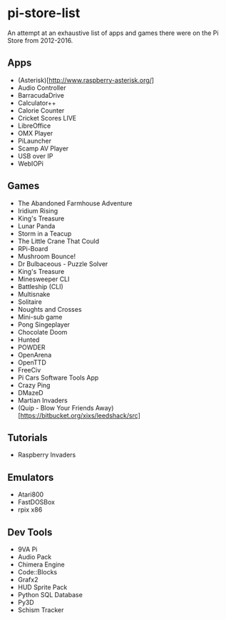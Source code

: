 # pi-store-list
An attempt at an exhaustive list of apps and games there were on the Pi Store from 2012-2016.

## Apps
* (Asterisk)[http://www.raspberry-asterisk.org/]
* Audio Controller
* BarracudaDrive
* Calculator++
* Calorie Counter
* Cricket Scores LIVE
* LibreOffice
* OMX Player
* PiLauncher
* Scamp AV Player
* USB over IP
* WebIOPi

## Games
* The Abandoned Farmhouse Adventure
* Iridium Rising
* King's Treasure
* Lunar Panda
* Storm in a Teacup
* The Little Crane That Could
* RPi-Board
* Mushroom Bounce!
* Dr Bulbaceous - Puzzle Solver
* King's Treasure
* Minesweeper CLI
* Battleship (CLI)
* Multisnake
* Solitaire
* Noughts and Crosses
* Mini-sub game
* Pong Singeplayer
* Chocolate Doom
* Hunted
* POWDER
* OpenArena
* OpenTTD
* FreeCiv
* Pi Cars Software Tools App
* Crazy Ping
* DMazeD
* Martian Invaders
* (Quip - Blow Your Friends Away)[https://bitbucket.org/xixs/leedshack/src] 

## Tutorials
* Raspberry Invaders

## Emulators
* Atari800
* FastDOSBox
* rpix x86

## Dev Tools
* 9VA Pi
* Audio Pack
* Chimera Engine
* Code::Blocks
* Grafx2
* HUD Sprite Pack
* Python SQL Database
* Py3D
* Schism Tracker
